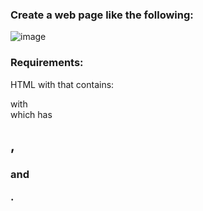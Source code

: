### Create a web page like the following:


![image](https://github.com/nsinorov/SoftUniMainPath/assets/45227327/61c650f5-f365-4798-85d4-ab892ad7ba32)

### Requirements:

HTML with <body> that contains: <section> with <article> which has <h2>, <h3> and <p>.
